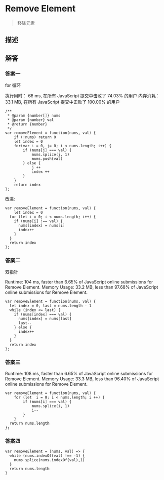 # Remove Element

> 移除元素

## 描述

## 解答

### 答案一

for 循环

执行用时：
68 ms, 在所有 JavaScript 提交中击败了 74.03% 的用户
内存消耗：
33.1 MB, 在所有 JavaScript 提交中击败了 100.00% 的用户

```
/**
 * @param {number[]} nums
 * @param {number} val
 * @return {number}
 */
var removeElement = function(nums, val) {
    if (!nums) return 0
    let index = 0
    for(var i = 0, j= 0; i < nums.length; i++) {
        if (nums[j] === val) {
            nums.splice(j, 1)
            nums.push(val)
        } else {
            j ++
            index ++
        }
    }
    return index
};

```

改进:

```
var removeElement = function(nums, val) {
    let index = 0
  for (let i = 0; i < nums.length; i++) {
    if (nums[i] !== val) {
      nums[index] = nums[i]
      index++
    }
  }
  return index
};
```

### 答案二

双指针

Runtime: 104 ms, faster than 6.65% of JavaScript online submissions for Remove Element.
Memory Usage: 33.2 MB, less than 97.68% of JavaScript online submissions for Remove Element.

```
var removeElement = function(nums, val) {
  let index = 0, last = nums.length - 1
  while (index <= last) {
    if (nums[index] === val) {
      nums[index] = nums[last]
      last--
    } else {
      index++
    }
  }
  return index
};
```

### 答案三

Runtime: 108 ms, faster than 6.65% of JavaScript online submissions for Remove Element.
Memory Usage: 33.3 MB, less than 96.40% of JavaScript online submissions for Remove Element.

```
var removeElement = function(nums, val) {
    for (let  i = 0; i < nums.length; i ++) {
        if (nums[i] === val) {
            nums.splice(i, 1)
            i--
        }
    }
  return nums.length
};
```

### 答案四

```
var removeElement = (nums, val) => {
  while (nums.indexOf(val) !== -1) {
    nums.splice(nums.indexOf(val),1)
  }
  return nums.length
}
```
